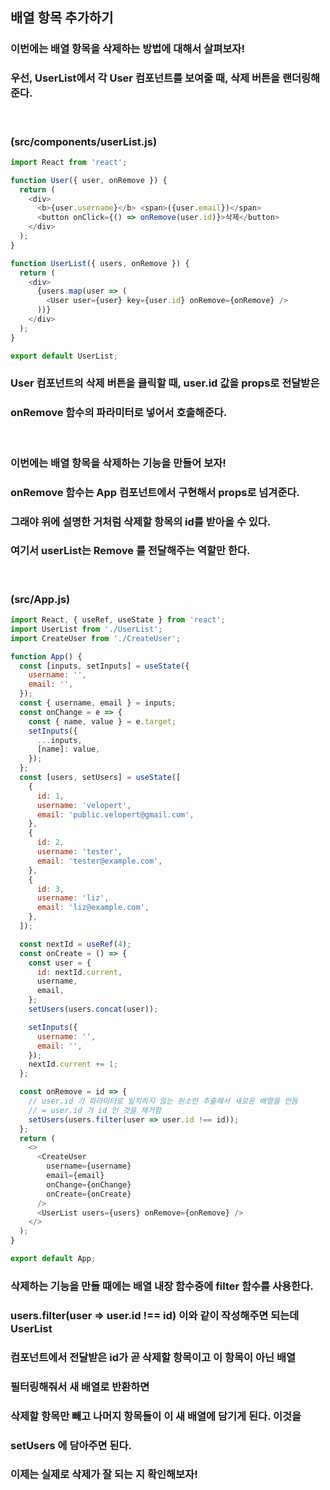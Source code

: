 ## 배열 항목 추가하기

### 이번에는 배열 항목을 삭제하는 방법에 대해서 살펴보자!

### 우선, UserList에서 각 User 컴포넌트를 보여줄 때, 삭제 버튼을 랜더링해준다.

<br>

### (src/components/userList.js)

```javascript
import React from 'react';

function User({ user, onRemove }) {
  return (
    <div>
      <b>{user.username}</b> <span>({user.email})</span>
      <button onClick={() => onRemove(user.id)}>삭제</button>
    </div>
  );
}

function UserList({ users, onRemove }) {
  return (
    <div>
      {users.map(user => (
        <User user={user} key={user.id} onRemove={onRemove} />
      ))}
    </div>
  );
}

export default UserList;
```

### User 컴포넌트의 삭제 버튼을 클릭할 때, user.id 값을 props로 전달받은

### onRemove 함수의 파라미터로 넣어서 호출해준다.

<br>

### 이번에는 배열 항목을 삭제하는 기능을 만들어 보자!

### onRemove 함수는 App 컴포넌트에서 구현해서 props로 넘겨준다.

### 그래야 위에 설명한 거처럼 삭제할 항목의 id를 받아올 수 있다.

### 여기서 userList는 Remove 를 전달해주는 역할만 한다.

<br>

### (src/App.js)

```javascript
import React, { useRef, useState } from 'react';
import UserList from './UserList';
import CreateUser from './CreateUser';

function App() {
  const [inputs, setInputs] = useState({
    username: '',
    email: '',
  });
  const { username, email } = inputs;
  const onChange = e => {
    const { name, value } = e.target;
    setInputs({
      ...inputs,
      [name]: value,
    });
  };
  const [users, setUsers] = useState([
    {
      id: 1,
      username: 'velopert',
      email: 'public.velopert@gmail.com',
    },
    {
      id: 2,
      username: 'tester',
      email: 'tester@example.com',
    },
    {
      id: 3,
      username: 'liz',
      email: 'liz@example.com',
    },
  ]);

  const nextId = useRef(4);
  const onCreate = () => {
    const user = {
      id: nextId.current,
      username,
      email,
    };
    setUsers(users.concat(user));

    setInputs({
      username: '',
      email: '',
    });
    nextId.current += 1;
  };

  const onRemove = id => {
    // user.id 가 파라미터로 일치하지 않는 원소만 추출해서 새로운 배열을 만듬
    // = user.id 가 id 인 것을 제거함
    setUsers(users.filter(user => user.id !== id));
  };
  return (
    <>
      <CreateUser
        username={username}
        email={email}
        onChange={onChange}
        onCreate={onCreate}
      />
      <UserList users={users} onRemove={onRemove} />
    </>
  );
}

export default App;
```

### 삭제하는 기능을 만들 때에는 배열 내장 함수중에 filter 함수를 사용한다.

### users.filter(user => user.id !== id) 이와 같이 작성해주면 되는데 UserList

### 컴포넌트에서 전달받은 id가 곧 삭제할 항목이고 이 항목이 아닌 배열

### 필터링해줘서 새 배열로 반환하면

### 삭제할 항목만 빼고 나머지 항목들이 이 새 배열에 담기게 된다. 이것을

### setUsers 에 담아주면 된다.

### 이제는 실제로 삭제가 잘 되는 지 확인해보자!
